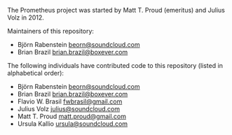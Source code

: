 The Prometheus project was started by Matt T. Proud (emeritus) and
Julius Volz in 2012.

Maintainers of this repository:

* Björn Rabenstein <beorn@soundcloud.com>
* Brian Brazil <brian.brazil@boxever.com>

The following individuals have contributed code to this repository
(listed in alphabetical order):

* Björn Rabenstein <beorn@soundcloud.com>
* Brian Brazil <brian.brazil@boxever.com>
* Flavio W. Brasil <fwbrasil@gmail.com>
* Julius Volz <julius@soundcloud.com>
* Matt T. Proud <matt.proud@gmail.com>
* Ursula Kallio <ursula@soundcloud.com>
